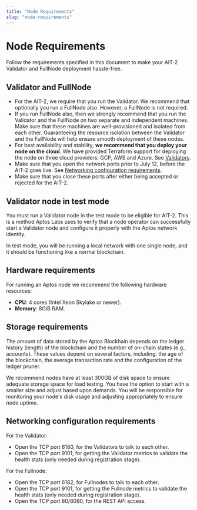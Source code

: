 ```yaml
---
title: "Node Requirements"
slug: "node-requirements"
---
```


# Node Requirements

Follow the requirements specified in this document to make your AIT-2 Validator and FullNode deployment hassle-free.

## Validator and FullNode

- For the AIT-2, we require that you run the Validator. We recommend that optionally you run a FullNode also. However, a FullNode is not required.
- If you run FullNode also, then we strongly recommend that you run the Validator and the FullNode on two separate and independent machines. Make sure that these machines are well-provisioned and isolated from each other. Guaranteeing the resource isolation between the Validator and the FullNode will help ensure smooth deployment of these nodes.
- For best availability and stability, **we recommend that you deploy your node on the cloud**. We have provided Terraform support for deploying the node on three cloud providers: GCP, AWS and Azure. See [Validators](/nodes/validator-node/validators).
- Make sure that you open the network ports prior to July 12, before the AIT-2 goes live. See [Networking configuration requirements](#networking-configuration-requirements).
- Make sure that you close these ports after either being accepted or rejected for the AIT-2.

## Validator node in test mode

You must run a Validator node in the test mode to be eligible for AIT-2. This is a method Aptos Labs uses to verify that a node operator can successfully start a Validator node and configure it properly with the Aptos network identity.

In test mode, you will be running a local network with one single node, and it should be functioning like a normal blockchain.

## Hardware requirements

For running an Aptos node we recommend the following hardware resources:

  - **CPU**: 4 cores (Intel Xeon Skylake or newer).
  - **Memory**: 8GiB RAM.

## Storage requirements

The amount of data stored by the Aptos Blockhain depends on the ledger history (length) of the blockchain and the number of on-chain states (e.g., accounts). These values depend on several factors, including: the age of the blockchain, the average transaction rate and the configuration of the ledger pruner.

We recommend nodes have at least 300GB of disk space to ensure adequate storage space for load testing. You have the option to start with a smaller size and adjust based upon demands. You will be responsible for monitoring your node's disk usage and adjusting appropriately to ensure node uptime.

## Networking configuration requirements

For the Validator:

- Open the TCP port 6180, for the Validators to talk to each other.
- Open the TCP port 9101, for getting the Validator metrics to validate the health stats (only needed during registration stage).

For the Fullnode:

- Open the TCP port 6182, for Fullnodes to talk to each other.
- Open the TCP port 9101, for getting the Fullnode metrics to validate the health stats (only needed during registration stage).
- Open the TCP port 80/8080, for the REST API access.

